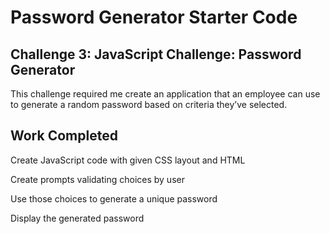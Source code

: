 # Password Generator Starter Code

## Challenge 3: JavaScript Challenge: Password Generator

This challenge required me create an application that an employee can use to generate a random password based on criteria they’ve selected.

## Work Completed

Create JavaScript code with given CSS layout and HTML

Create prompts validating choices by user

Use those choices to generate a unique password

Display the generated password
